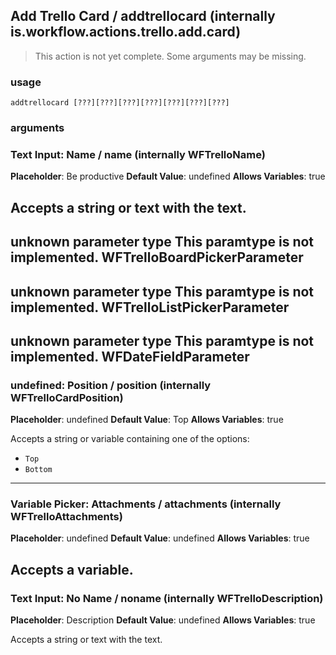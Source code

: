 
## Add Trello Card / addtrellocard (internally is.workflow.actions.trello.add.card)

> This action is not yet complete. Some arguments may be missing.

### usage
`addtrellocard [???][???][???][???][???][???][???]`

### arguments
### Text Input: Name / name (internally WFTrelloName)
**Placeholder**: Be productive
**Default Value**: undefined
**Allows Variables**: true


Accepts a string 
or text
with the text.
---
unknown parameter type This paramtype is not implemented. WFTrelloBoardPickerParameter
---
unknown parameter type This paramtype is not implemented. WFTrelloListPickerParameter
---
unknown parameter type This paramtype is not implemented. WFDateFieldParameter
---
### undefined: Position / position (internally WFTrelloCardPosition)
**Placeholder**: undefined
**Default Value**: Top
**Allows Variables**: true


Accepts a string 
or variable
containing one of the options:

- `Top`
- `Bottom`
---
### Variable Picker: Attachments / attachments (internally WFTrelloAttachments)
**Placeholder**: undefined
**Default Value**: undefined
**Allows Variables**: true


Accepts a variable.
---
### Text Input: No Name / noname (internally WFTrelloDescription)
**Placeholder**: Description
**Default Value**: undefined
**Allows Variables**: true


Accepts a string 
or text
with the text.
